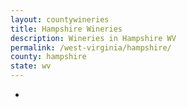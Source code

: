 ```yaml
---
layout: countywineries
title: Hampshire Wineries
description: Wineries in Hampshire WV
permalink: /west-virginia/hampshire/
county: hampshire
state: wv
---
```

-
